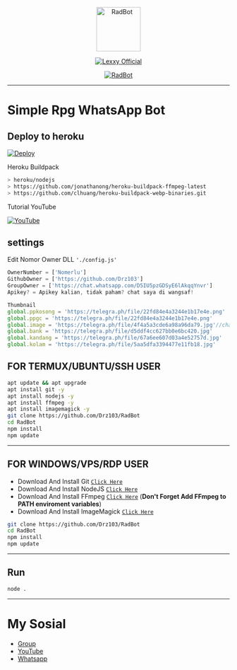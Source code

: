 <p align="center">
<img src="https://telegra.ph/file/63560c3d19d6bcce228f5.jpg" alt="RadBot" width="100"/>


<p align="center"> <a href="https://Lexxy24.github.io"> <img src="https://readme-typing-svg.herokuapp.com?size=15&width=280&lines=Created+By+Radbotz+Official+🗿" alt="Lexxy Official" /> </a> </p>
</p>
<p align="center">
<a href="#"><img title="RadBot" src="https://img.shields.io/badge/GANTI SESSIONNYA DULU SEBELUM PAKAI-red?colorA=%255ff0000&colorB=%23017e40&style=for-the-badge"></a>
</p>
<p align="center">
</p> 

---

# Simple Rpg WhatsApp Bot

## Deploy to heroku

[![Deploy](https://www.herokucdn.com/deploy/button.svg)](https://heroku.com/deploy?template=https://github.com/Drz103/RadBot)

Heroku Buildpack
```bash 
> heroku/nodejs 
> https://github.com/jonathanong/heroku-buildpack-ffmpeg-latest 
> https://github.com/clhuang/heroku-buildpack-webp-binaries.git 
```

Tutorial YouTube

[![YouTube](https://img.shields.io/badge/YouTube-Video-red)](https://youtu.be/DzNIL45qHaM)

## settings 
Edit Nomor Owner DLL `'./config.js'`
```ts 
OwnerNumber = ['Nomerlu']
GithubOwner = ['https://github.com/Drz103']
GroupOwner = ['https://chat.whatsapp.com/D5IU5pzGDSyE6lAkqqYnvr']
Apikey? = Apikey kalian, tidak paham? chat saya di wangsaf!

Thumbnail
global.ppkosong = 'https://telegra.ph/file/22fd84e4a3244e1b17e4e.png'
global.ppgc = 'https://telegra.ph/file/22fd84e4a3244e1b17e4e.png'
global.image = 'https://telegra.ph/file/4f4a5a3cde6a98a96da79.jpg'//change the image
global.bank = 'https://telegra.ph/file/d5ddf4cc627bb0e6bc420.jpg'
global.kandang = 'https://telegra.ph/file/67a6ee607d03a4e52757d.jpg'
global.kolam = 'https://telegra.ph/file/5aa5dfa3394477e11fb18.jpg'
```

## FOR TERMUX/UBUNTU/SSH USER

```bash
apt update && apt upgrade
apt install git -y
apt install nodejs -y
apt install ffmpeg -y
apt install imagemagick -y
git clone https://github.com/Drz103/RadBot
cd RadBot
npm install
npm update
```
---------

## FOR WINDOWS/VPS/RDP USER

* Download And Install Git [`Click Here`](https://git-scm.com/downloads)
* Download And Install NodeJS [`Click Here`](https://nodejs.org/en/download)
* Download And Install FFmpeg [`Click Here`](https://ffmpeg.org/download.html) (**Don't Forget Add FFmpeg to PATH enviroment variables**)
* Download And Install ImageMagick [`Click Here`](https://imagemagick.org/script/download.php)

```bash
git clone https://github.com/Drz103/RadBot
cd RadBot
npm install
npm update
```

---------

## Run

```bash
node .
```

---------

# My Sosial 
- [Group ](https://chat.whatsapp.com/D5IU5pzGDSyE6lAkqqYnvr) 
- [YouTube ](https://youtube.com/c/LEX4YOUU) 
- [Whatsapp ](https://wa.me/62858929626673)
